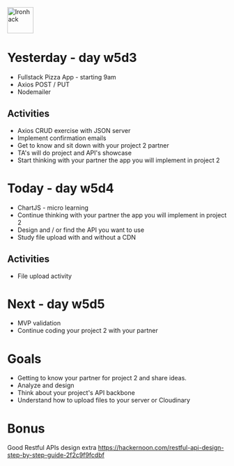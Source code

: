 <img src="https://raw.githubusercontent.com/webmad1019-1/w1d3-advanced-selectors-positioning-full-layout/master/img/ironhack.svg?sanitize=true" alt="Ironhack" width="60"/>

# Yesterday - day w5d3

- Fullstack Pizza App - starting 9am
- Axios POST / PUT
- Nodemailer

## Activities

- Axios CRUD exercise with JSON server
- Implement confirmation emails
- Get to know and sit down with your project 2 partner
- TA's will do project and API's showcase
- Start thinking with your partner the app you will implement in project 2

# Today - day w5d4

- ChartJS - micro learning
- Continue thinking with your partner the app you will implement in project 2
- Design and / or find the API you want to use
- Study file upload with and without a CDN

## Activities

- File upload activity

# Next - day w5d5

- MVP validation
- Continue coding your project 2 with your partner

# Goals

- Getting to know your partner for project 2 and share ideas.
- Analyze and design
- Think about your project's API backbone
- Understand how to upload files to your server or Cloudinary

# Bonus

Good Restful APIs design extra https://hackernoon.com/restful-api-design-step-by-step-guide-2f2c9f9fcdbf
